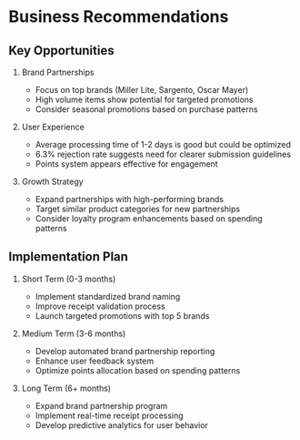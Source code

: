 # Business Recommendations

## Key Opportunities

1. Brand Partnerships
   - Focus on top brands (Miller Lite, Sargento, Oscar Mayer)
   - High volume items show potential for targeted promotions
   - Consider seasonal promotions based on purchase patterns

2. User Experience
   - Average processing time of 1-2 days is good but could be optimized
   - 6.3% rejection rate suggests need for clearer submission guidelines
   - Points system appears effective for engagement

3. Growth Strategy
   - Expand partnerships with high-performing brands
   - Target similar product categories for new partnerships
   - Consider loyalty program enhancements based on spending patterns

## Implementation Plan

1. Short Term (0-3 months)
   - Implement standardized brand naming
   - Improve receipt validation process
   - Launch targeted promotions with top 5 brands

2. Medium Term (3-6 months)
   - Develop automated brand partnership reporting
   - Enhance user feedback system
   - Optimize points allocation based on spending patterns

3. Long Term (6+ months)
   - Expand brand partnership program
   - Implement real-time receipt processing
   - Develop predictive analytics for user behavior 